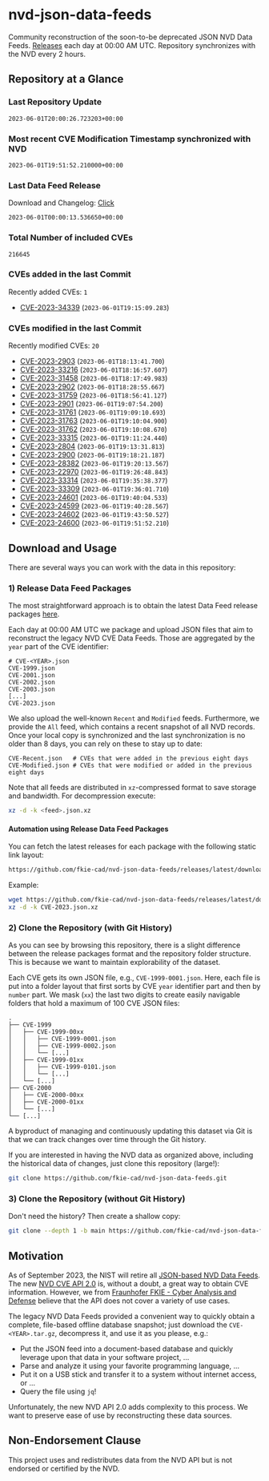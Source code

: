 # nvd-json-data-feeds

Community reconstruction of the soon-to-be deprecated JSON NVD Data Feeds. 
[Releases](https://github.com/fkie-cad/nvd-json-data-feeds/releases/latest) each day at 00:00 AM UTC.
Repository synchronizes with the NVD every 2 hours.

## Repository at a Glance

### Last Repository Update

```plain
2023-06-01T20:00:26.723203+00:00
```

### Most recent CVE Modification Timestamp synchronized with NVD

```plain
2023-06-01T19:51:52.210000+00:00
```

### Last Data Feed Release

Download and Changelog: [Click](https://github.com/fkie-cad/nvd-json-data-feeds/releases/latest)

```plain
2023-06-01T00:00:13.536650+00:00
```

### Total Number of included CVEs

```plain
216645
```

### CVEs added in the last Commit

Recently added CVEs: `1`

* [CVE-2023-34339](CVE-2023/CVE-2023-343xx/CVE-2023-34339.json) (`2023-06-01T19:15:09.283`)


### CVEs modified in the last Commit

Recently modified CVEs: `20`

* [CVE-2023-2903](CVE-2023/CVE-2023-29xx/CVE-2023-2903.json) (`2023-06-01T18:13:41.700`)
* [CVE-2023-33216](CVE-2023/CVE-2023-332xx/CVE-2023-33216.json) (`2023-06-01T18:16:57.607`)
* [CVE-2023-31458](CVE-2023/CVE-2023-314xx/CVE-2023-31458.json) (`2023-06-01T18:17:49.983`)
* [CVE-2023-2902](CVE-2023/CVE-2023-29xx/CVE-2023-2902.json) (`2023-06-01T18:28:55.667`)
* [CVE-2023-31759](CVE-2023/CVE-2023-317xx/CVE-2023-31759.json) (`2023-06-01T18:56:41.127`)
* [CVE-2023-2901](CVE-2023/CVE-2023-29xx/CVE-2023-2901.json) (`2023-06-01T19:07:54.200`)
* [CVE-2023-31761](CVE-2023/CVE-2023-317xx/CVE-2023-31761.json) (`2023-06-01T19:09:10.693`)
* [CVE-2023-31763](CVE-2023/CVE-2023-317xx/CVE-2023-31763.json) (`2023-06-01T19:10:04.900`)
* [CVE-2023-31762](CVE-2023/CVE-2023-317xx/CVE-2023-31762.json) (`2023-06-01T19:10:08.670`)
* [CVE-2023-33315](CVE-2023/CVE-2023-333xx/CVE-2023-33315.json) (`2023-06-01T19:11:24.440`)
* [CVE-2023-2804](CVE-2023/CVE-2023-28xx/CVE-2023-2804.json) (`2023-06-01T19:13:31.813`)
* [CVE-2023-2900](CVE-2023/CVE-2023-29xx/CVE-2023-2900.json) (`2023-06-01T19:18:21.187`)
* [CVE-2023-28382](CVE-2023/CVE-2023-283xx/CVE-2023-28382.json) (`2023-06-01T19:20:13.567`)
* [CVE-2023-22970](CVE-2023/CVE-2023-229xx/CVE-2023-22970.json) (`2023-06-01T19:26:48.843`)
* [CVE-2023-33314](CVE-2023/CVE-2023-333xx/CVE-2023-33314.json) (`2023-06-01T19:35:38.377`)
* [CVE-2023-33309](CVE-2023/CVE-2023-333xx/CVE-2023-33309.json) (`2023-06-01T19:36:01.710`)
* [CVE-2023-24601](CVE-2023/CVE-2023-246xx/CVE-2023-24601.json) (`2023-06-01T19:40:04.533`)
* [CVE-2023-24599](CVE-2023/CVE-2023-245xx/CVE-2023-24599.json) (`2023-06-01T19:40:28.567`)
* [CVE-2023-24602](CVE-2023/CVE-2023-246xx/CVE-2023-24602.json) (`2023-06-01T19:43:50.527`)
* [CVE-2023-24600](CVE-2023/CVE-2023-246xx/CVE-2023-24600.json) (`2023-06-01T19:51:52.210`)


## Download and Usage

There are several ways you can work with the data in this repository:

### 1) Release Data Feed Packages

The most straightforward approach is to obtain the latest Data Feed release packages [here](https://github.com/fkie-cad/nvd-json-data-feeds/releases/latest).

Each day at 00:00 AM UTC we package and upload JSON files that aim to reconstruct the legacy NVD CVE Data Feeds.
Those are aggregated by the `year` part of the CVE identifier:

```
# CVE-<YEAR>.json
CVE-1999.json
CVE-2001.json
CVE-2002.json
CVE-2003.json
[...]
CVE-2023.json
```

We also upload the well-known `Recent` and `Modified` feeds.
Furthermore, we provide the `All` feed, which contains a recent snapshot of all NVD records.
Once your local copy is synchronized and the last synchronization is no older than 8 days, you can rely on these to stay up to date:

```plain
CVE-Recent.json   # CVEs that were added in the previous eight days
CVE-Modified.json # CVEs that were modified or added in the previous eight days
```

Note that all feeds are distributed in `xz`-compressed format to save storage and bandwidth.
For decompression execute:

```sh
xz -d -k <feed>.json.xz
```


#### Automation using Release Data Feed Packages

You can fetch the latest releases for each package with the following static link layout:

```sh
https://github.com/fkie-cad/nvd-json-data-feeds/releases/latest/download/CVE-<YEAR>.json.xz
```

Example:

```sh
wget https://github.com/fkie-cad/nvd-json-data-feeds/releases/latest/download/CVE-2023.json.xz
xz -d -k CVE-2023.json.xz
```

### 2) Clone the Repository (with Git History)

As you can see by browsing this repository, there is a slight difference between the release packages format and the repository folder structure.
This is because we want to maintain explorability of the dataset.

Each CVE gets its own JSON file, e.g., `CVE-1999-0001.json`.
Here, each file is put into a folder layout that first sorts by CVE `year` identifier part and then by `number` part.
We mask (`xx`) the last two digits to create easily navigable folders that hold a maximum of 100 CVE JSON files:

```plain
.
├── CVE-1999
│   ├── CVE-1999-00xx
│   │   ├── CVE-1999-0001.json
│   │   ├── CVE-1999-0002.json
│   │   └── [...]
│   ├── CVE-1999-01xx
│   │   ├── CVE-1999-0101.json
│   │   └── [...]
│   └── [...]
├── CVE-2000
│   ├── CVE-2000-00xx
│   ├── CVE-2000-01xx
│   └── [...]
└── [...]
```

A byproduct of managing and continuously updating this dataset via Git is that we can track changes over time through the Git history.

If you are interested in having the NVD data as organized above, including the historical data of changes, just clone this repository (large!):

```sh
git clone https://github.com/fkie-cad/nvd-json-data-feeds.git
```

### 3) Clone the Repository (without Git History)

Don't need the history? Then create a shallow copy:

```sh
git clone --depth 1 -b main https://github.com/fkie-cad/nvd-json-data-feeds.git
```

## Motivation

As of September 2023, the NIST will retire all [JSON-based NVD Data Feeds](https://nvd.nist.gov/vuln/data-feeds#divRetirementBanner-1).
The new [NVD CVE API 2.0](https://nvd.nist.gov/developers/vulnerabilities) is, without a doubt, a great way to obtain CVE information.
However, we from [Fraunhofer FKIE - Cyber Analysis and Defense](https://www.fkie.fraunhofer.de/en/departments/cad.html) believe that the API does not cover a variety of use cases.

The legacy NVD Data Feeds provided a convenient way to quickly obtain a complete, file-based offline database snapshot; just download the `CVE-<YEAR>.tar.gz`, decompress it, and use it as you please, e.g.:

* Put the JSON feed into a document-based database and quickly leverage upon that data in your software project, ...
* Parse and analyze it using your favorite programming language, ...
* Put it on a USB stick and transfer it to a system without internet access, or ...
* Query the file using `jq`!

Unfortunately, the new NVD API 2.0 adds complexity to this process.
We want to preserve ease of use by reconstructing these data sources.

## Non-Endorsement Clause

This project uses and redistributes data from the NVD API but is not endorsed or certified by the NVD.